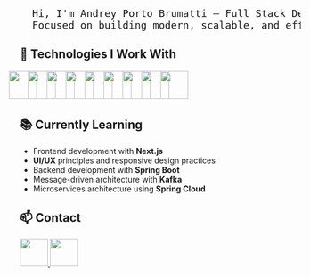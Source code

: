 <!DOCTYPE html>
<html lang="en">
<head>
  <meta charset="UTF-8">
  <meta name="viewport" content="width=device-width, initial-scale=1.0">
</head>
<body>
<pre style="font-size: 18px;">
  Hi, I'm Andrey Porto Brumatti — Full Stack Developer.
  Focused on building modern, scalable, and efficient web applications.
</pre>

<h2>🔹 Technologies I Work With</h2>
<p>
  <img src="https://skillicons.dev/icons?i=typescript" width="50" style="margin-left: -20px;" />
  <img src="https://skillicons.dev/icons?i=react" width="50" style="margin-left: -20px;" />
  <img src="https://skillicons.dev/icons?i=nextjs" width="50" style="margin-left: -20px;" />
  <img src="https://skillicons.dev/icons?i=tailwind" width="50" style="margin-left: -20px;" />
  <img src="https://skillicons.dev/icons?i=java" width="50" style="margin-left: -20px;" />
  <img src="https://skillicons.dev/icons?i=spring" width="50" style="margin-left: -20px;" />
  <img src="https://skillicons.dev/icons?i=docker" width="50" style="margin-left: -20px;" />
  <img src="https://skillicons.dev/icons?i=kafka" width="50" style="margin-left: -20px;" />
  <img src="https://skillicons.dev/icons?i=postgres" width="50" style="margin-left: -20px;" />
</p>

<h2>📚 Currently Learning</h2>
<ul>
  <li>Frontend development with <strong>Next.js</strong></li>
  <li><strong>UI/UX</strong> principles and responsive design practices</li>
  <li>Backend development with <strong>Spring Boot</strong></li>
  <li>Message-driven architecture with <strong>Kafka</strong></li>
  <li>Microservices architecture using <strong>Spring Cloud</strong></li>
</ul>

<h2>📫 Contact</h2>
<p>
  <a href="https://linkedin.com/in/andrey-porto-brumatti" target="_blank">
    <img src="https://skillicons.dev/icons?i=linkedin" width="50" />
  </a>
  <a href="https://mail.google.com/mail/?view=cm&to=andreybrumatti@gmail.com" target="_blank">
    <img src="https://skillicons.dev/icons?i=gmail" width="50" />
  </a>
</p>
</body>
</html>
